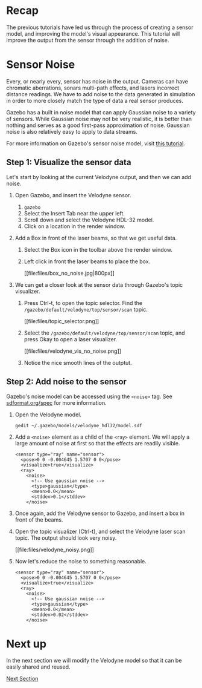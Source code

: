 # Recap

The previous tutorials have led us through the process of creating a sensor
model, and improving the model's visual appearance. This tutorial will
improve the output from the sensor through the addition of noise.

# Sensor Noise

Every, or nearly every, sensor has noise in the output. Cameras can have
chromatic aberrations, sonars multi-path effects, and lasers incorrect
distance readings. We have to add noise to the data generated in simulation in order to more closely match the type of data a real sensor produces.

Gazebo has a built in noise model that can apply Gaussian noise to a variety
of sensors. While Gaussian noise may not be very realistic, it is better
than nothing and serves as a good first-pass approximation of noise.
Gaussian noise is also relatively easy to apply to data streams.

For more information on Gazebo's sensor noise model, visit [this tutorial](http://gazebosim.org/tutorials?tut=sensor_noise&cat=sensors).

## Step 1: Visualize the sensor data

Let's start by looking at the current Velodyne output, and then we can add
noise.

1. Open Gazebo, and insert the Velodyne sensor.

    1. ```gazebo```
    1. Select the Insert Tab near the upper left.
    1. Scroll down and select the Velodyne HDL-32 model.
    1. Click on a location in the render window. 

1. Add a Box in front of the laser beams, so that we get useful data.

    1. Select the Box icon in the toolbar above the render window.

    1. Left click in front the laser beams to place the box.

        [[file:files/box_no_noise.jpg|800px]]

1. We can get a closer look at the sensor data through Gazebo's topic
   visualizer.

    1. Press Ctrl-t, to open the topic selector. Find the
       `/gazebo/default/velodyne/top/sensor/scan` topic.

        [[file:files/topic_selector.png]]

    1. Select the `/gazebo/default/velodyne/top/sensor/scan` topic, and
       press Okay to open a laser visualizer.

        [[file:files/velodyne_vis_no_noise.png]]

    1. Notice the nice smooth lines of the outptut.

## Step 2: Add noise to the sensor

Gazebo's noise model can be accessed using the `<noise>` tag. See
[sdformat.org/spec](http://sdformat.org/spec) for more information.

1. Open the Velodyne model.

    ```
    gedit ~/.gazebo/models/velodyne_hdl32/model.sdf
    ```

1. Add a `<noise>` element as a child of the `<ray>` element. We will apply
   a large amount of noise at first so that the effects are readily visible.

    ```
    <sensor type="ray" name="sensor">
      <pose>0 0 -0.004645 1.5707 0 0</pose>
      <visualize>true</visualize>
      <ray>
        <noise>
          <!-- Use gaussian noise -->
          <type>gaussian</type>
          <mean>0.0</mean>
          <stddev>0.1</stddev>
        </noise>
    ```

1. Once again, add the Velodyne sensor to Gazebo, and insert a box in front
   of the beams. 

1. Open the topic visualizer (Ctrl-t), and select the Velodyne laser scan
   topic. The output should look very noisy.

    [[file:files/velodyne_noisy.png]]

1. Now let's reduce the noise to something reasonable.

    ```
    <sensor type="ray" name="sensor">
      <pose>0 0 -0.004645 1.5707 0 0</pose>
      <visualize>true</visualize>
      <ray>
        <noise>
          <!-- Use gaussian noise -->
          <type>gaussian</type>
          <mean>0.0</mean>
          <stddev>0.02</stddev>
        </noise>
    ```

# Next up

In the next section we will modify the Velodyne model so that it can be
easily shared and reused.

[Next Section](http://gazebosim.org/tutorials?cat=guided_i&tut=guided_i4)
